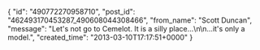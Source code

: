  {
   "id": "490772270958710",
   "post_id": "462493170453287_490608044308466",
   "from_name": "Scott Duncan",
   "message": "Let's not go to Cemelot. It is a silly place...\n\n...it's only a model.",
   "created_time": "2013-03-10T17:17:51+0000"
 }
